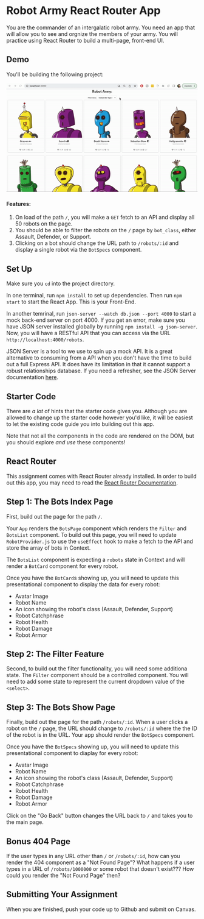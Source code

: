 # Robot Army React Router App

You are the commander of an intergalatic robot army. You need an app that will allow you to see and orgnize the members of your army. You will practice using React Router to build a multi-page, front-end UI. 

## Demo

You'll be building the following project: 

![demo](./demo.gif)

#### Features:
1. On load of the path `/`, you will make a `GET` fetch to an API and display all 50 robots on the page.
2. You should be able to filter the robots on the `/` page by `bot_class`, either Assault, Defender, or Support. 
3. Clicking on a bot should change the URL path to `/robots/:id` and display a single robot via the `BotSpecs` component.


## Set Up

Make sure you `cd` into the project directory.

In one terminal, run `npm install` to set up dependencies. Then run `npm start` to start the React App. This is your Front-End.

In another temrinal, run `json-server --watch db.json --port 4000` to start a mock back-end server on port 4000. If you get an error, make sure you have JSON server installed globally by running `npm install -g json-server`. Now, you will have a RESTful API that you can access via the URL `http://localhost:4000/robots`.

JSON Server is a tool to we use to spin up a mock API. It is a great alternative to consuming from a API when you don't have the time to build out a full Express API. It does have its limitation in that it cannot support a robust relationships database. If you need a refresher, see the JSON Server documentation [here](https://github.com/typicode/json-server#getting-started).

## Starter Code

There are _a lot_ of hints that the starter code gives you. Although you are allowed to change up the starter code however you'd like, it will be easiest to let the existing code guide you into building out this app. 

Note that not all the components in the code are rendered on the DOM, but you should explore _and use_ these components!

## React Router

This assignment comes with React Router already installed. In order to build out this app, you may need to read the [React Router Documentation](https://reactrouter.com/web/guides/quick-start).

## Step 1: The Bots Index Page

First, build out the page for the path `/`. 

Your `App` renders the `BotsPage` component which renders the `Filter` and `BotsList` component. To build out this page, you will need to update `RobotProvider.js` to use the `useEffect` hook to make a fetch to the API and store the array of bots in Context. 

The `BotsList` component is expecting a `robots` state in Context and will render a `BotCard` component for every robot. 

Once you have the `BotCard`s showing up, you will need to update this presentational component to display the data for every robot: 
* Avatar Image
* Robot Name
* An icon showing the robot's class (Assault, Defender, Support)
* Robot Catchphrase
* Robot Health
* Robot Damage
* Robot Armor

## Step 2: The Filter Feature

Second, to build out the filter functionality, you will need some additiona state. The `Filter` component should be a controlled component. You will need to add some state to represent the current dropdown value of the `<select>`. 

## Step 3: The Bots Show Page

Finally, build out the page for the path `/robots/:id`. When a user clicks a robot on the `/` page, the URL should change to `/robots/:id` where the the ID of the robot is in the URL. Your app should render the `BotSpecs` component. 

Once you have the `BotSpecs` showing up, you will need to update this presentational component to diaplay for every robot: 
* Avatar Image
* Robot Name
* An icon showing the robot's class (Assault, Defender, Support)
* Robot Catchphrase
* Robot Health
* Robot Damage
* Robot Armor 

Click on the "Go Back" button changes the URL back to `/` and takes you to the main page.

## Bonus 404 Page
If the user types in any URL other than `/` or `/robots/:id`, how can you render the 404 component as a "Not Found Page"? What happens if a user types in a URL of `/robots/1000000` or some robot that doesn't exist??? How could you render the "Not Found Page" then?

## Submitting Your Assignment

When you are finished, push your code up to Github and submit on Canvas.
